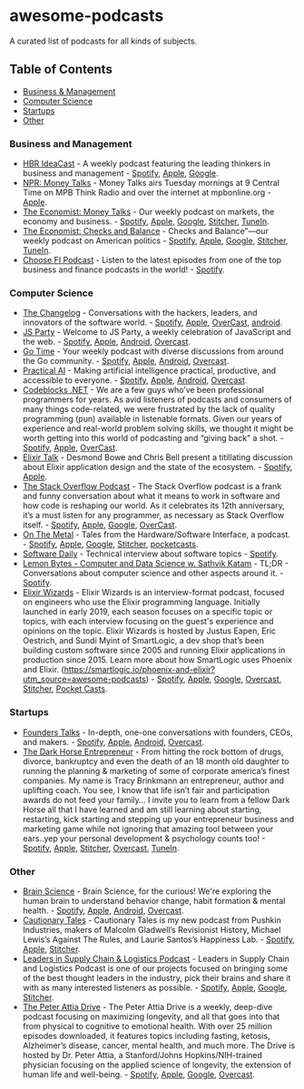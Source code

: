 # awesome-podcasts

A curated list of podcasts for all kinds of subjects.


## Table of Contents

- [Business & Management](#business-and-management)
- [Computer Science](#computer-science)
- [Startups](#startups)
- [Other](#other)


### Business and Management

- [HBR IdeaCast](https://hbr.org/2018/01/podcast-ideacast) - A weekly podcast featuring the leading thinkers in business and management - [Spotify](https://open.spotify.com/show/4gtSBBxIAE142ApX6LqsvN?si=jVAwql7QQjm6sLndn96iEw), [Apple](https://itunes.apple.com/us/podcast/hbr-ideacast/id152022135?mt=2), [Google](https://www.google.com/podcasts?feed=aHR0cDovL2ZlZWRzLmhhcnZhcmRidXNpbmVzcy5vcmcvaGFydmFyZGJ1c2luZXNzL2lkZWFjYXN0).
- [NPR: Money Talks](https://www.npr.org/podcasts/381443621/money-talks) - Money Talks airs Tuesday mornings at 9 Central Time on MPB Think Radio and over the internet at mpbonline.org - [Apple](https://podcasts.apple.com/podcast/id1135597945?mt=2&at=11l79Y&ct=nprdirectory).
- [The Economist: Money Talks](https://www.economist.com/podcasts) - Our weekly podcast on markets, the economy and business. - [Spotify](https://open.spotify.com/show/2Yvo8QxZf7WlSEsIwKjtX4), [Apple](https://podcasts.apple.com/us/podcast/id420929545), [Google](https://podcasts.google.com/feed/aHR0cHM6Ly9yc3MuYWNhc3QuY29tL3RoZWVjb25vbWlzdG1vbmV5dGFsa3M), [Stitcher](https://www.stitcher.com/podcast/the-economist-money-talks?refid=stpr), [TuneIn](https://tunein.com/podcasts/Business--Economics-Podcasts/Money-talks-from-Economist-Radio-p603831/).
- [The Economist: Checks and Balance](https://www.economist.com/checks-and-balance-our-weekly-podcast-on-american-politics) - Checks and Balance”—our weekly podcast on American politics - [Spotify](https://open.spotify.com/show/4jjKHhNPHfkIZHssgrQavP), [Apple](https://itunes.apple.com/us/podcast/id1494037881?mt=2&ls=1), [Google](https://www.google.com/podcasts?feed=aHR0cHM6Ly9yc3MuYWNhc3QuY29tL3RoZWludGVsbGlnZW5jZXBvZGNhc3Q), [Stitcher](https://www.stitcher.com/podcast/the-economist/checks-and-balance), [TuneIn](https://tunein.com/podcasts/News--Politics-Podcasts/The-Intelligence-p1186979/).
- [Choose FI Podcast](https://www.choosefi.com/listen/choose-fi-podcast/) - Listen to the latest episodes from one of the top business and finance podcasts in the world! - [Spotify](https://open.spotify.com/show/2NIvOEIbBObyodPmW1EVD1?si=Q-He-eK_QWe5Vh5vmIsiaA).


### Computer Science

- [The Changelog](https://changelog.com/podcast) - Conversations with the hackers, leaders, and innovators of the software world. - [Spotify](https://open.spotify.com/show/5bBki72YeKSLUqyD94qsuJ), [Apple](https://podcasts.apple.com/us/podcast/the-changelog/id341623264), [OverCast](https://overcast.fm/itunes341623264/the-changelog), [android](https://www.subscribeonandroid.com/changelog.com/podcast/feed).
- [JS Party](https://changelog.com/jsparty) - Welcome to JS Party, a weekly celebration of JavaScript and the web. - [Spotify](https://open.spotify.com/show/2ySVrxGkN6n6frMTo9Nsrt), [Apple](https://podcasts.apple.com/us/podcast/js-party/id1209616598), [Android](https://www.subscribeonandroid.com/changelog.com/jsparty/feed), [Overcast](https://overcast.fm/itunes1209616598/js-party).
- [Go Time](https://changelog.com/gotime) - Your weekly podcast with diverse discussions from around the Go community. - [Spotify](https://open.spotify.com/show/2cKdcxETn7jDp7uJCwqmSE), [Apple](https://podcasts.apple.com/us/podcast/go-time/id1120964487), [Android](https://www.subscribeonandroid.com/changelog.com/gotime/feed), [Overcast](https://overcast.fm/itunes1120964487/go-time).
- [Practical AI](https://changelog.com/practicalai) - Making artificial intelligence practical, productive, and accessible to everyone. - [Spotify](https://open.spotify.com/show/1LaCr5TFAgYPK5qHjP3XDp), [Apple](https://podcasts.apple.com/us/podcast/practical-ai/id1406537385), [Android](https://www.subscribeonandroid.com/changelog.com/practicalai/feed), [Overcast](https://overcast.fm/itunes1406537385/practical-ai).
- [Codeblocks .NET](https://www.codingblocks.net/) - We are a few guys who’ve been professional programmers for years.  As avid listeners of podcasts and consumers of many things code-related, we were frustrated by the lack of quality programming (pun) available in listenable formats.  Given our years of experience and real-world problem solving skills, we thought it might be worth getting into this world of podcasting and “giving back” a shot. - [Spotify](https://www.codingblocks.net/spotify), [Apple](https://www.codingblocks.net/itunes), [OverCast](https://www.codingblocks.net/overcast).
- [Elixir Talk](https://github.com/elixirtalk/elixirtalk) - Desmond Bowe and Chris Bell present a titillating discussion about Elixir application design and the state of the ecosystem. - [Spotify](https://open.spotify.com/show/274tVpP3wM0qmwBPczQm2K?si=AryoEhrATj2XdieKvnO06A), [Apple](https://podcasts.apple.com/us/podcast/elixir-talk/id1298287048).
- [The Stack Overflow Podcast](https://stackoverflow.blog/podcast/) - The Stack Overflow podcast is a frank and funny conversation about what it means to work in software and how code is reshaping our world. As it celebrates its 12th anniversary, it’s a must listen for any programmer, as necessary as Stack Overflow itself. - [Spotify](https://open.spotify.com/show/0e5eoM6w7eW9Wu7wMA04Tr), [Apple](https://podcasts.apple.com/us/podcast/the-stack-overflow-podcast/id1033688462), [Google](https://www.google.com/podcasts?feed=aHR0cHM6Ly9mZWVkcy5zaW1wbGVjYXN0LmNvbS9YQV84NTFrMw%3D%3D), [OverCast](https://overcast.fm/p1359898-OviOni).
- [On The Metal](https://oxide.computer/podcast/) - Tales from the Hardware/Software Interface, a podcast. - [Spotify](https://open.spotify.com/show/4GDUravTUbvTrdJ2oWnzJp), [Apple](https://podcasts.apple.com/us/podcast/on-the-metal/id1488187473), [Google](https://podcasts.google.com/feed/aHR0cHM6Ly9mZWVkcy50cmFuc2lzdG9yLmZtL29uLXRoZS1tZXRhbC0wMjk0NjQ5ZS1lYzIzLTRlYWItOTc1YS05ZWIxM2ZkOTRlMDY=), [Stitcher](https://www.stitcher.com/s?fid=488658&refid=stpr), [pocketcasts](https://pca.st/gg2yq8h0).
- [Software Daily](https://www.softwaredaily.com/) - Technical interview about software topics - [Spotify](https://open.spotify.com/show/6UCtBYL29hwhw4YbTdX83N?si=QMUWzCpASTGg4GNcsd5n0g).
- [Lemon Bytes - Computer and Data Science w. Sathvik Katam](https://open.spotify.com/show/3VlNqhk2ltdJ91EVgu62TN?si=oqRdsQ_uRNGm_ki7knJxFw) - TL;DR - Conversations about computer science and other aspects around it. - [Spotify](https://open.spotify.com/show/3VlNqhk2ltdJ91EVgu62TN?si=oqRdsQ_uRNGm_ki7knJxFw).
- [Elixir Wizards](https://smartlogic.io/podcast/elixir-wizards/) - Elixir Wizards is an interview-format podcast, focused on engineers who use the Elixir programming language. Initially launched in early 2019, each season focuses on a specific topic or topics, with each interview focusing on the guest's experience and opinions on the topic. Elixir Wizards is hosted by Justus Eapen, Eric Oestrich, and Sundi Myint of SmartLogic, a dev shop that’s been building custom software since 2005 and running Elixir applications in production since 2015. Learn more about how SmartLogic uses Phoenix and Elixir. (https://smartlogic.io/phoenix-and-elixir?utm_source=awesome-podcasts) - [Spotify](https://open.spotify.com/show/3wQJ4EMIPURAcrzJRw2SZf), [Apple](https://itunes.apple.com/us/podcast/smart-software-with-smartlogic/id1454287242?mt=2), [Google](https://www.google.com/podcasts?feed=aHR0cHM6Ly9wb2RjYXN0LnNtYXJ0bG9naWMuaW8vcnNz), [Overcast](https://overcast.fm/itunes1454287242), [Stitcher](https://www.stitcher.com/s?fid=378273&refid=stpr), [Pocket Casts](https://pca.st/X3EG).


### Startups

- [Founders Talks](https://changelog.com/founderstalk) - In-depth, one-one conversations with founders, CEOs, and makers. - [Spotify](https://open.spotify.com/show/3fLdieMXkv8HmKbFnRsdB9), [Apple](https://podcasts.apple.com/us/podcast/founders-talk/id396900791), [Android](https://www.subscribeonandroid.com/changelog.com/founderstalk/feed), [Overcast](https://overcast.fm/itunes396900791/founders-talk).
- [The Dark Horse Entrepreneur](https://darkhorseschooling.com/podcast/) - From hitting the rock bottom of drugs, divorce, bankruptcy and even the death of an 18 month old daughter to running the planning & marketing of some of corporate america’s finest companies. My name is Tracy Brinkmann an entrepreneur, author and uplifting coach. You see, I know that life isn’t fair and participation awards do not feed your family… I invite you to learn from a fellow Dark Horse all that I have learned and am still learning about starting, restarting, kick starting and stepping up your entrepreneur business and marketing game while not ignoring that amazing tool between your ears..yep your personal development & psychology counts too! - [Spotify](https://open.spotify.com/show/1ZuCGraIzixrGWAiwFKhnP?si=XbPzu18-SeOXzr57foZ9tA), [Apple](https://podcasts.apple.com/us/podcast/dark-horse-entrepreneur/id1524384950), [Stitcher](https://www.stitcher.com/podcast/dark-horse-entrepreneur), [Overcast](https://overcast.fm/itunes1524384950/dark-horse-entrepreneur), [TuneIn](https://tunein.com/podcasts/Business--Economics-Podcasts/The-Dark-Horse-Entrepreneur-p1351974/).



### Other

- [Brain Science](https://changelog.com/brainscience) - Brain Science, for the curious! We're exploring the human brain to understand behavior change, habit formation & mental health. - [Spotify](https://open.spotify.com/show/5gSocw3CVfhUpYEfslIxja), [Apple](https://podcasts.apple.com/us/podcast/brain-science/id1475672610), [Android](https://www.subscribeonandroid.com/changelog.com/brainscience/feed), [Overcast](https://overcast.fm/itunes1475672610/brain-science).
- [Cautionary Tales](https://timharford.com/etc/more-or-less/) - Cautionary Tales is my new podcast from Pushkin Industries, makers of Malcolm Gladwell’s Revisionist History, Michael Lewis’s Against The Rules, and Laurie Santos’s Happiness Lab. - [Spotify](https://open.spotify.com/show/2yPlb6ynbhTJbziSIcykQd), [Apple](https://podcasts.apple.com/us/podcast/cautionary-tales/id1484511465), [Stitcher](https://www.stitcher.com/podcast/pushkin-industries/cautionary-tales).
- [Leaders in Supply Chain & Logistics Podcast](https://www.alcottglobal.com/podcast/leaders-in-supply-chain-podcast/) - Leaders in Supply Chain and Logistics Podcast is one of our projects focused on bringing some of the best thought leaders in the industry, pick their brains and share it with as many interested listeners as possible. - [Spotify](https://open.spotify.com/show/3rdqvzvAvXv0LxnR8c93AK), [Apple](https://podcasts.apple.com/sg/podcast/leaders-in-supply-chain-and-logistics-with-radu-palamariu/id1263842780), [Google](https://podcasts.google.com/?feed=aHR0cHM6Ly9yYWR1LXBhbGFtYXJpdTMucG9kb21hdGljLmNvbS9yc3MyLnhtbA), [Stitcher](https://www.stitcher.com/podcast/radu-palamariu/leaders-in-supply-chain-and-logistics?refid=stpr).
- [The Peter Attia Drive](https://peterattiamd.com/podcast/) - The Peter Attia Drive is a weekly, deep-dive podcast focusing on maximizing longevity, and all that goes into that from physical to cognitive to emotional health. With over 25 million episodes downloaded, it features topics including fasting, ketosis, Alzheimer’s disease, cancer, mental health, and much more. The Drive is hosted by Dr. Peter Attia, a Stanford/Johns Hopkins/NIH-trained physician focusing on the applied science of longevity, the extension of human life and well-being. - [Spotify](https://open.spotify.com/show/63AWQmsSnFNFHUqnRAOFtD?si=nEuZtFaZRM2g6nh-LqCNEQ), [Apple](https://itunes.apple.com/us/podcast/the-peter-attia-drive/id1400828889?mt=2), [Google](https://podcasts.google.com/search/peter%20attia%20drive), [Overcast](https://overcast.fm/itunes1400828889/the-peter-attia-drive).
